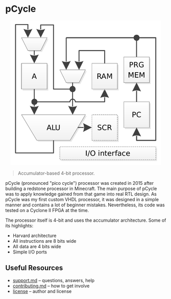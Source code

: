 # pCycle

<p align="center">
    <img src="img/pipeline.png" alt="pCycle pipeline" width="470">
</p>

> Accumulator-based 4-bit processor.

pCycle (pronounced "pico cycle") processor was created in 2015 after building a redstone processor in Minecraft. The main purpose of pCycle was to apply knowledge gained from that game into real RTL design. As pCycle was my first custom VHDL processor, it was designed in a simple manner and contains a lot of beginner mistakes. Nevertheless, its code was tested on a Cyclone II FPGA at the time.

The processor itself is 4-bit and uses the accumulator architecture. Some of its highlights:

* Harvard architecture
* All instructions are 8 bits wide
* All data are 4 bits wide
* Simple I/O ports

## Useful Resources

* [support.md](support.md) – questions, answers, help
* [contributing.md](contributing.md) – how to get involve
* [license](license) – author and license
